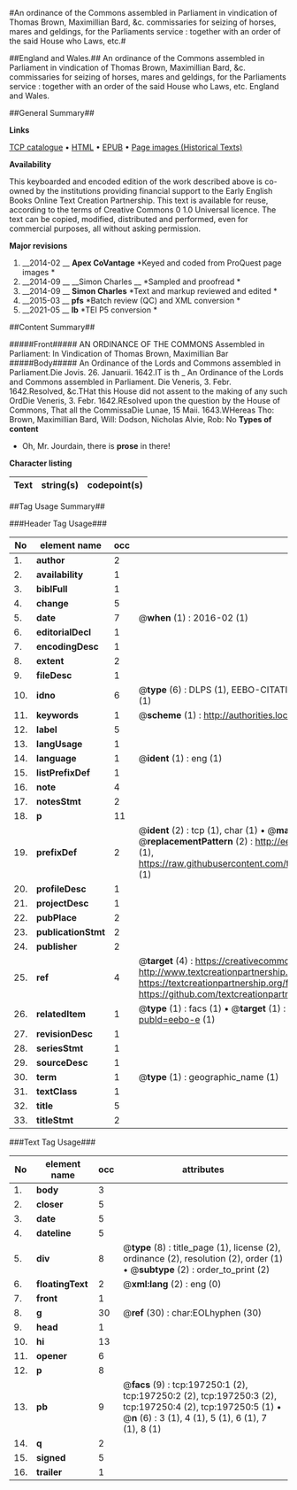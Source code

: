 #An ordinance of the Commons assembled in Parliament in vindication of Thomas Brown, Maximillian Bard, &c. commissaries for seizing of horses, mares and geldings, for the Parliaments service : together with an order of the said House who Laws, etc.#

##England and Wales.##
An ordinance of the Commons assembled in Parliament in vindication of Thomas Brown, Maximillian Bard, &c. commissaries for seizing of horses, mares and geldings, for the Parliaments service : together with an order of the said House who
Laws, etc.
England and Wales.

##General Summary##

**Links**

[TCP catalogue](http://www.ota.ox.ac.uk/tcp/)  • 
[HTML](http://tei.it.ox.ac.uk/tcp/Texts-HTML/free/B22/B22383.html)  • 
[EPUB](http://tei.it.ox.ac.uk/tcp/Texts-EPUB/free/B22/B22383.epub) • 
[Page images (Historical Texts)](https://historicaltexts.jisc.ac.uk/eebo-12152246e)

**Availability**

This keyboarded and encoded edition of the work described above is co-owned by the
    institutions providing financial support to the Early English Books Online Text Creation
    Partnership. This text is available for reuse, according to the terms of  Creative Commons 0 1.0 Universal
    licence. The text can be copied, modified, distributed and performed, even for commercial
    purposes, all without asking permission.

**Major revisions**

1. __2014-02 __ __Apex CoVantage__ *Keyed and coded from ProQuest page images *
1. __2014-09 __ __Simon Charles __ *Sampled and proofread *
1. __2014-09 __ __Simon Charles__ *Text and markup reviewed and edited *
1. __2015-03 __ __pfs__ *Batch review (QC) and XML conversion *
1. __2021-05 __ __lb__ *TEI P5 conversion *

##Content Summary##

#####Front#####
AN ORDINANCE OF THE COMMONS Assembled in Parliament: In Vindication of Thomas Brown, Maximillian Bar
#####Body#####
An Ordinance of the Lords and Commons assembled in Parliament.Die Jovis. 26. Januarii. 1642.IT is th
    _ An Ordinance of the Lords and Commons assembled in Parliament.
Die Veneris, 3. Febr. 1642.Resolved, &c.THat this House did not assent to the making of any such OrdDie Veneris, 3. Febr. 1642.REsolved upon the question by the House of Commons, That all the CommissaDie Lunae, 15 Maii. 1643.WHereas Tho: Brown, Maximillian Bard, Will: Dodson, Nicholas Alvie, Rob: No
**Types of content**

  * Oh, Mr. Jourdain, there is **prose** in there!

**Character listing**


|Text|string(s)|codepoint(s)|
|---|---|---|

##Tag Usage Summary##

###Header Tag Usage###

|No|element name|occ|attributes|
|---|---|---|---|
|1.|__author__|2||
|2.|__availability__|1||
|3.|__biblFull__|1||
|4.|__change__|5||
|5.|__date__|7| @__when__ (1) : 2016-02 (1)|
|6.|__editorialDecl__|1||
|7.|__encodingDesc__|1||
|8.|__extent__|2||
|9.|__fileDesc__|1||
|10.|__idno__|6| @__type__ (6) : DLPS (1), EEBO-CITATION (1), VID (1), EEBO-PROQUEST (1), STC (1), OCLC (1)|
|11.|__keywords__|1| @__scheme__ (1) : http://authorities.loc.gov/ (1)|
|12.|__label__|5||
|13.|__langUsage__|1||
|14.|__language__|1| @__ident__ (1) : eng (1)|
|15.|__listPrefixDef__|1||
|16.|__note__|4||
|17.|__notesStmt__|2||
|18.|__p__|11||
|19.|__prefixDef__|2| @__ident__ (2) : tcp (1), char (1)  •  @__matchPattern__ (2) : ([0-9\-]+):([0-9IVX]+) (1), (.+) (1)  •  @__replacementPattern__ (2) : http://eebo.chadwyck.com/downloadtiff?vid=$1&page=$2 (1), https://raw.githubusercontent.com/textcreationpartnership/Texts/master/tcpchars.xml#$1 (1)|
|20.|__profileDesc__|1||
|21.|__projectDesc__|1||
|22.|__pubPlace__|2||
|23.|__publicationStmt__|2||
|24.|__publisher__|2||
|25.|__ref__|4| @__target__ (4) : https://creativecommons.org/publicdomain/zero/1.0/ (1), http://www.textcreationpartnership.org/docs/. (1), https://textcreationpartnership.org/faq/#faq05 (1), https://github.com/textcreationpartnership (1)|
|26.|__relatedItem__|1| @__type__ (1) : facs (1)  •  @__target__ (1) : https://data.historicaltexts.jisc.ac.uk/view?pubId=eebo-e (1)|
|27.|__revisionDesc__|1||
|28.|__seriesStmt__|1||
|29.|__sourceDesc__|1||
|30.|__term__|1| @__type__ (1) : geographic_name (1)|
|31.|__textClass__|1||
|32.|__title__|5||
|33.|__titleStmt__|2||


###Text Tag Usage###

|No|element name|occ|attributes|
|---|---|---|---|
|1.|__body__|3||
|2.|__closer__|5||
|3.|__date__|5||
|4.|__dateline__|5||
|5.|__div__|8| @__type__ (8) : title_page (1), license (2), ordinance (2), resolution (2), order (1)  •  @__subtype__ (2) : order_to_print (2)|
|6.|__floatingText__|2| @__xml:lang__ (2) : eng (0)|
|7.|__front__|1||
|8.|__g__|30| @__ref__ (30) : char:EOLhyphen (30)|
|9.|__head__|1||
|10.|__hi__|13||
|11.|__opener__|6||
|12.|__p__|8||
|13.|__pb__|9| @__facs__ (9) : tcp:197250:1 (2), tcp:197250:2 (2), tcp:197250:3 (2), tcp:197250:4 (2), tcp:197250:5 (1)  •  @__n__ (6) : 3 (1), 4 (1), 5 (1), 6 (1), 7 (1), 8 (1)|
|14.|__q__|2||
|15.|__signed__|5||
|16.|__trailer__|1||
